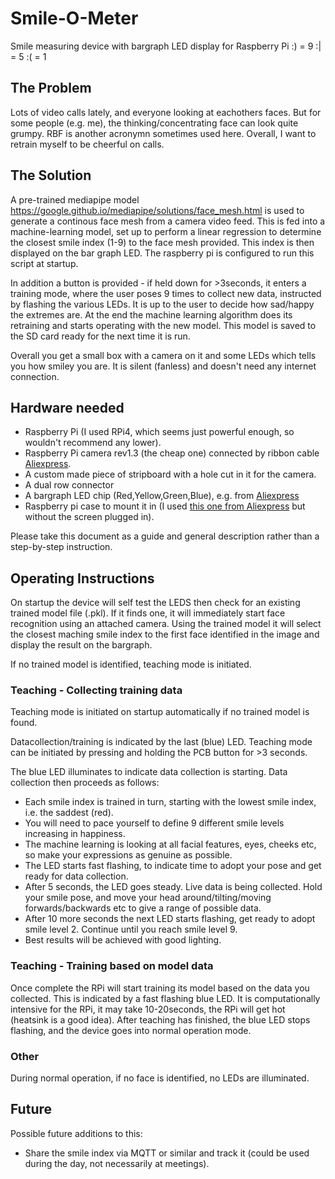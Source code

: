 # Smile-O-Meter
Smile measuring device with bargraph LED display for Raspberry Pi
:) = 9
:| = 5
:( = 1

## The Problem
Lots of video calls lately, and everyone looking at eachothers faces.  But for some people (e.g. me), the thinking/concentrating face can look quite grumpy.  RBF is another acronymn sometimes used here.  Overall, I want to retrain myself to be cheerful on calls.

## The Solution
A pre-trained mediapipe model https://google.github.io/mediapipe/solutions/face_mesh.html is used to generate a continous face mesh from a camera video feed.  This is fed into a  machine-learning model, set up to perform a linear regression to determine the closest smile index (1-9) to the face mesh provided.  This index is then displayed on the bar graph LED.  The raspberry pi is configured to run this script at startup.

In addition a button is provided - if held down for >3seconds, it enters a training mode, where the user poses 9 times to collect new data, instructed by flashing the various LEDs.  It is up to the user to decide how sad/happy the extremes are.  At the end the machine learning algorithm does its retraining and starts operating with the new model.  This model is saved to the SD card ready for the next time it is run.

Overall you get a small box with a camera on it and some LEDs which tells you how smiley you are.  It is silent (fanless) and doesn't need any internet connection.

## Hardware needed
- Raspberry Pi (I used RPi4, which seems just powerful enough, so wouldn't recommend any lower).
- Raspberry Pi camera rev1.3 (the cheap one) connected by ribbon cable [Aliexpress](https://www.aliexpress.com/item/32986293504.html).
- A custom made piece of stripboard with a hole cut in it for the camera.
- A dual row connector
- A bargraph LED chip (Red,Yellow,Green,Blue), e.g. from [Aliexpress](https://www.aliexpress.com/item/1005003188228334.html)
- Raspberry pi case to mount it in (I used [this one from Aliexpress](https://www.aliexpress.com/item/4000208371704.html) but without the screen plugged in).

Please take this document as a guide and general description rather than a step-by-step instruction.

## Operating Instructions

On startup the device will self test the LEDS then check for an existing trained model file (.pkl).  If it finds one, it will immediately start face recognition using an attached camera. Using the trained model it will select the closest maching  smile index to the first face identified in the image and display the result on the bargraph.

If no trained model is identified, teaching mode is initiated.
### Teaching - Collecting training data
Teaching mode is initiated on startup automatically if no trained model is found.

Datacollection/training is indicated by the last (blue) LED. Teaching mode can be initiated by pressing and holding the PCB button for >3 seconds.

The blue LED illuminates to indicate data collection is starting.  Data collection then proceeds as follows:

 - Each smile index is trained in turn, starting with the lowest smile index,  i.e. the saddest (red).  
 - You will need to pace yourself to define 9 different smile levels increasing in happiness.
 - The machine learning is looking at all facial features, eyes, cheeks etc, so make your expressions as genuine as possible.
 - The LED starts fast flashing, to indicate time to adopt your pose and get ready for data collection.
 - After 5 seconds, the LED goes steady.  Live data is being collected.  Hold your smile pose, and move your head around/tilting/moving forwards/backwards etc to give a range of possible data.
 - After 10 more seconds the next LED starts flashing, get ready to adopt smile level 2.  Continue until you reach smile level 9.
 - Best results will be achieved with good lighting.

### Teaching - Training based on model data
Once complete the RPi will start training its model based on the data you collected.  This is indicated by a fast flashing blue LED.
It is computationally intensive for the RPi, it may take 10-20seconds, the RPi will get hot (heatsink is a good idea).
After teaching has finished, the blue LED stops flashing, and the device  goes into normal operation mode.

### Other
During normal operation, if no face is identified, no LEDs are illuminated.

## Future
Possible future additions to this:
- Share the smile index via MQTT or similar and track it (could be used during the day, not necessarily at meetings).
